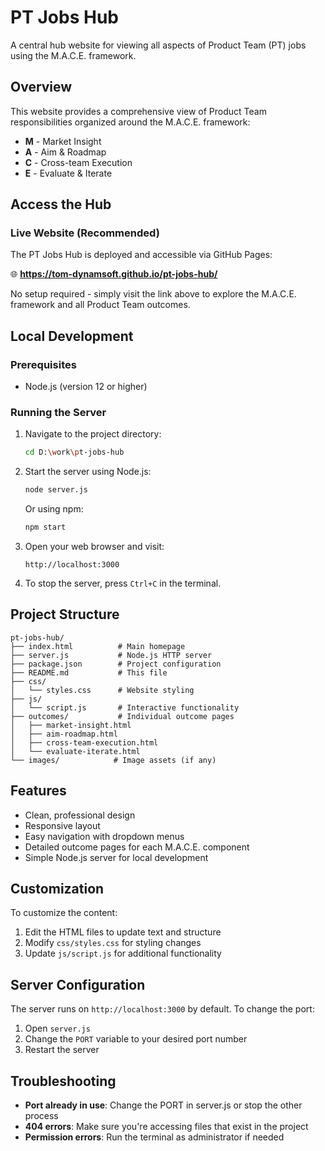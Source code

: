 # PT Jobs Hub

A central hub website for viewing all aspects of Product Team (PT) jobs using the M.A.C.E. framework.

## Overview

This website provides a comprehensive view of Product Team responsibilities organized around the M.A.C.E. framework:
- **M** - Market Insight
- **A** - Aim & Roadmap
- **C** - Cross-team Execution
- **E** - Evaluate & Iterate

## Access the Hub

### Live Website (Recommended)
The PT Jobs Hub is deployed and accessible via GitHub Pages:

🌐 **https://tom-dynamsoft.github.io/pt-jobs-hub/**

No setup required - simply visit the link above to explore the M.A.C.E. framework and all Product Team outcomes.

## Local Development

### Prerequisites
- Node.js (version 12 or higher)

### Running the Server

1. Navigate to the project directory:
   ```bash
   cd D:\work\pt-jobs-hub
   ```

2. Start the server using Node.js:
   ```bash
   node server.js
   ```
   
   Or using npm:
   ```bash
   npm start
   ```

3. Open your web browser and visit:
   ```
   http://localhost:3000
   ```

4. To stop the server, press `Ctrl+C` in the terminal.

## Project Structure

```
pt-jobs-hub/
├── index.html          # Main homepage
├── server.js           # Node.js HTTP server
├── package.json        # Project configuration
├── README.md           # This file
├── css/
│   └── styles.css      # Website styling
├── js/
│   └── script.js       # Interactive functionality
├── outcomes/           # Individual outcome pages
│   ├── market-insight.html
│   ├── aim-roadmap.html
│   ├── cross-team-execution.html
│   └── evaluate-iterate.html
└── images/            # Image assets (if any)
```

## Features

- Clean, professional design
- Responsive layout
- Easy navigation with dropdown menus
- Detailed outcome pages for each M.A.C.E. component
- Simple Node.js server for local development

## Customization

To customize the content:
1. Edit the HTML files to update text and structure
2. Modify `css/styles.css` for styling changes
3. Update `js/script.js` for additional functionality

## Server Configuration

The server runs on `http://localhost:3000` by default. To change the port:
1. Open `server.js`
2. Change the `PORT` variable to your desired port number
3. Restart the server

## Troubleshooting

- **Port already in use**: Change the PORT in server.js or stop the other process
- **404 errors**: Make sure you're accessing files that exist in the project
- **Permission errors**: Run the terminal as administrator if needed
